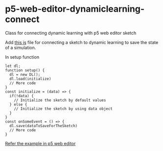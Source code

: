 # p5-web-editor-dynamiclearning-connect

Class for connecting dynamic learning with p5 web editor sketch

Add [this js](https://github.com/dynamic-learning/p5-web-editor-dynamiclearning-connect/blob/master/dl.js) file for connecting a sketch to dynamic learning to save the state of a simulation.

In setup function 
```
let dl;
function setup() {
  dl = new DL();
  dl.load(initialize)
  // More code
}
const initialize = (data) => {
  if(!data) {
    // Initialize the sketch by default values
  } else {
    // Initialize the sketch by using data object
  }
}
const onSomeEvent = () => {
  dl.save(dataToSaveForTheSketch)
  // More code
}
```

[Refer the example in p5 web editor](https://editor.p5js.org/jithunni.ks/sketches/ILVUh3j4p)

